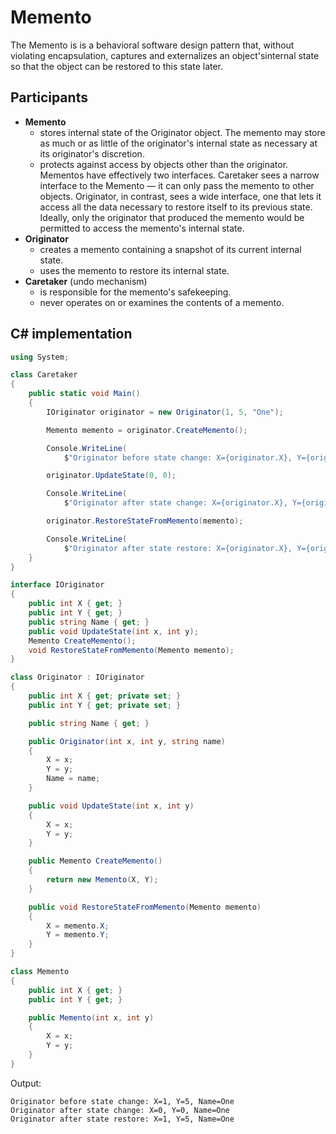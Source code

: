 # Memento

The Memento is is a behavioral software design pattern that, without violating encapsulation, captures and externalizes an object'sinternal state so that the object can be restored to this state later.

## Participants

* **Memento**
  * stores internal state of the Originator object. The memento may store as much or as little of the originator's internal state as necessary at its originator's discretion.
  * protects against access by objects other than the originator. Mementos have effectively two interfaces. Caretaker sees a narrow interface to the Memento — it can only pass the memento to other objects. Originator, in contrast, sees a wide interface, one that lets it access all the data necessary to restore itself to its previous state. Ideally, only the originator that produced the memento would be permitted to access the memento's internal state.
* **Originator**
  * creates a memento containing a snapshot of its current internal state.
  * uses the memento to restore its internal state.
* **Caretaker** (undo mechanism)
  * is responsible for the memento's safekeeping.
  * never operates on or examines the contents of a memento.

## C# implementation

```csharp
using System;

class Caretaker
{
    public static void Main()
    {
        IOriginator originator = new Originator(1, 5, "One");

        Memento memento = originator.CreateMemento();

        Console.WriteLine(
            $"Originator before state change: X={originator.X}, Y={originator.Y}, Name={originator.Name}");

        originator.UpdateState(0, 0);

        Console.WriteLine(
            $"Originator after state change: X={originator.X}, Y={originator.Y}, Name={originator.Name}");

        originator.RestoreStateFromMemento(memento);

        Console.WriteLine(
            $"Originator after state restore: X={originator.X}, Y={originator.Y}, Name={originator.Name}");
    }
}

interface IOriginator
{
    public int X { get; }
    public int Y { get; }
    public string Name { get; }
    public void UpdateState(int x, int y);
    Memento CreateMemento();
    void RestoreStateFromMemento(Memento memento);
}

class Originator : IOriginator
{
    public int X { get; private set; }
    public int Y { get; private set; }

    public string Name { get; }

    public Originator(int x, int y, string name)
    {
        X = x;
        Y = y;
        Name = name;
    }

    public void UpdateState(int x, int y)
    {
        X = x;
        Y = y;
    }

    public Memento CreateMemento()
    {
        return new Memento(X, Y);
    }

    public void RestoreStateFromMemento(Memento memento)
    {
        X = memento.X;
        Y = memento.Y;
    }
}

class Memento
{
    public int X { get; }
    public int Y { get; }

    public Memento(int x, int y)
    {
        X = x;
        Y = y;
    }
}
```

Output:

```output
Originator before state change: X=1, Y=5, Name=One
Originator after state change: X=0, Y=0, Name=One
Originator after state restore: X=1, Y=5, Name=One
```
